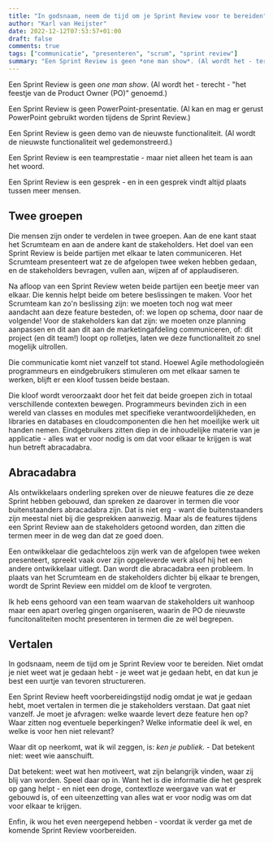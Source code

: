 ```yaml
---
title: "In godsnaam, neem de tijd om je Sprint Review voor te bereiden"
author: "Karl van Heijster"
date: 2022-12-12T07:53:57+01:00
draft: false
comments: true
tags: ["communicatie", "presenteren", "scrum", "sprint review"]
summary: "Een Sprint Review is geen *one man show*. (Al wordt het - terecht - \"het feestje van de Product Owner\" genoemd.) Een Sprint Review is geen PowerPoint-presentatie. (Al kan en mag er gerust PowerPoint gebruikt worden tijdens de Sprint Review.) Een Sprint Review is geen demo van de nieuwste functionaliteit. (Al wordt de nieuwste functionaliteit wel gedemonstreerd.) Een Sprint Review is een teamprestatie - maar niet alleen het team is aan het woord. Een Sprint Review is een gesprek - en in een gesprek vindt altijd plaats tussen meer mensen."
---
```


Een Sprint Review is geen *one man show*. (Al wordt het - terecht - "het feestje van de Product Owner (PO)" genoemd.)


Een Sprint Review is geen PowerPoint-presentatie. (Al kan en mag er gerust PowerPoint gebruikt worden tijdens de Sprint Review.)


Een Sprint Review is geen demo van de nieuwste functionaliteit. (Al wordt de nieuwste functionaliteit wel gedemonstreerd.)


Een Sprint Review is een teamprestatie - maar niet alleen het team is aan het woord. 


Een Sprint Review is een gesprek - en in een gesprek vindt altijd plaats tussen meer mensen.


## Twee groepen


Die mensen zijn onder te verdelen in twee groepen. Aan de ene kant staat het Scrumteam en aan de andere kant de stakeholders. Het doel van een Sprint Review is beide partijen met elkaar te laten communiceren. Het Scrumteam presenteert wat ze de afgelopen twee weken hebben gedaan, en de stakeholders bevragen, vullen aan, wijzen af of applaudiseren.


Na afloop van een Sprint Review weten beide partijen een beetje meer van elkaar. Die kennis helpt beide om betere beslissingen te maken. Voor het Scrumteam kan zo'n beslissing zijn: we moeten toch nog wat meer aandacht aan deze feature besteden, of: we lopen op schema, door naar de volgende! Voor de stakeholders kan dat zijn: we moeten onze planning aanpassen en dit aan dit aan de marketingafdeling communiceren, of: dit project (en dit team!) loopt op rolletjes, laten we deze functionaliteit zo snel mogelijk uitrollen.


Die communicatie komt niet vanzelf tot stand. Hoewel Agile methodologieën programmeurs en eindgebruikers stimuleren om met elkaar samen te werken, blijft er een kloof tussen beide bestaan. 


Die kloof wordt veroorzaakt door het feit dat beide groepen zich in totaal verschillende contexten bewegen. Programmeurs bevinden zich in een wereld van classes en modules met specifieke verantwoordelijkheden, en libraries en databases en cloudcomponenten die hen het moeilijke werk uit handen nemen. Eindgebruikers zitten diep in de inhoudelijke materie van je applicatie - alles wat er voor nodig is om dat voor elkaar te krijgen is wat hun betreft abracadabra.


## Abracadabra


Als ontwikkelaars onderling spreken over de nieuwe features die ze deze Sprint hebben gebouwd, dan spreken ze daarover in termen die voor buitenstaanders abracadabra zijn. Dat is niet erg - want die buitenstaanders zijn meestal niet bij die gesprekken aanwezig. Maar als de features tijdens een Sprint Review aan de stakeholders getoond worden, dan zitten die termen meer in de weg dan dat ze goed doen.


Een ontwikkelaar die gedachteloos zijn werk van de afgelopen twee weken presenteert, spreekt vaak over zijn opgeleverde werk alsof hij het een andere ontwikkelaar uitlegt. Dan wordt die abracadabra een probleem. In plaats van het Scrumteam en de stakeholders dichter bij elkaar te brengen, wordt de Sprint Review een middel om de kloof te vergroten.


Ik heb eens gehoord van een team waarvan de stakeholders uit wanhoop maar een apart overleg gingen organiseren, waarin de PO de nieuwste funcitonaliteiten mocht presenteren in termen die ze wél begrepen.


## Vertalen


In godsnaam, neem de tijd om je Sprint Review voor te bereiden. Niet omdat je niet weet wat je gedaan hebt - je weet wat je gedaan hebt, en dat kun je best een uurtje van tevoren structureren. 


Een Sprint Review heeft voorbereidingstijd nodig omdat je wat je gedaan hebt, moet vertalen in termen die je stakeholders verstaan. Dat gaat niet vanzelf. Je moet je afvragen: welke waarde levert deze feature hen op? Waar zitten nog eventuele beperkingen? Welke informatie deel ik wel, en welke is voor hen niet relevant?


Waar dit op neerkomt, wat ik wil zeggen, is: *ken je publiek.* - Dat betekent niet: weet wie aanschuift. 


Dat betekent: weet wat hen motiveert, wat zijn belangrijk vinden, waar zij blij van worden. Speel daar op in. Want het is die informatie die het gesprek op gang helpt - en niet een droge, contextloze weergave van wat er gebouwd is, of een uiteenzetting van alles wat er voor nodig was om dat voor elkaar te krijgen.


Enfin, ik wou het even neergepend hebben - voordat ik verder ga met de komende Sprint Review voorbereiden.
